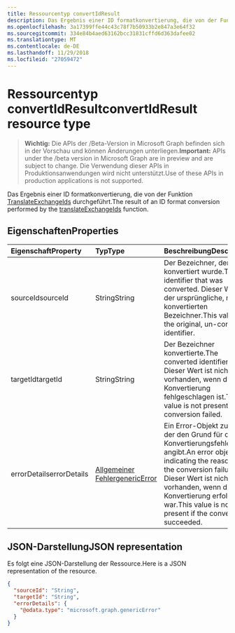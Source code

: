 ```yaml
---
title: Ressourcentyp convertIdResult
description: Das Ergebnis einer ID formatkonvertierung, die von der Funktion TranslateExchangeIds durchgeführt.
ms.openlocfilehash: 3a17399ffe44c43c78f7b50933b2e847a3e64f32
ms.sourcegitcommit: 334e84b4aed63162bcc31831cffd6d363dafee02
ms.translationtype: MT
ms.contentlocale: de-DE
ms.lasthandoff: 11/29/2018
ms.locfileid: "27059472"
---
```

# <a name="convertidresult-resource-type"></a><span data-ttu-id="d18d6-103">Ressourcentyp convertIdResult</span><span class="sxs-lookup"><span data-stu-id="d18d6-103">convertIdResult resource type</span></span>

> <span data-ttu-id="d18d6-104">**Wichtig:** Die APIs der /Beta-Version in Microsoft Graph befinden sich in der Vorschau und können Änderungen unterliegen.</span><span class="sxs-lookup"><span data-stu-id="d18d6-104">**Important:** APIs under the /beta version in Microsoft Graph are in preview and are subject to change.</span></span> <span data-ttu-id="d18d6-105">Die Verwendung dieser APIs in Produktionsanwendungen wird nicht unterstützt.</span><span class="sxs-lookup"><span data-stu-id="d18d6-105">Use of these APIs in production applications is not supported.</span></span>

<span data-ttu-id="d18d6-106">Das Ergebnis einer ID formatkonvertierung, die von der Funktion [TranslateExchangeIds](../api/user-translateexchangeids.md) durchgeführt.</span><span class="sxs-lookup"><span data-stu-id="d18d6-106">The result of an ID format conversion performed by the [translateExchangeIds](../api/user-translateexchangeids.md) function.</span></span>

## <a name="properties"></a><span data-ttu-id="d18d6-107">Eigenschaften</span><span class="sxs-lookup"><span data-stu-id="d18d6-107">Properties</span></span>

| <span data-ttu-id="d18d6-108">Eigenschaft</span><span class="sxs-lookup"><span data-stu-id="d18d6-108">Property</span></span> | <span data-ttu-id="d18d6-109">Typ</span><span class="sxs-lookup"><span data-stu-id="d18d6-109">Type</span></span> | <span data-ttu-id="d18d6-110">Beschreibung</span><span class="sxs-lookup"><span data-stu-id="d18d6-110">Description</span></span> |
|:---------|:-----|:------------|
| <span data-ttu-id="d18d6-111">sourceId</span><span class="sxs-lookup"><span data-stu-id="d18d6-111">sourceId</span></span> | <span data-ttu-id="d18d6-112">String</span><span class="sxs-lookup"><span data-stu-id="d18d6-112">String</span></span> | <span data-ttu-id="d18d6-113">Der Bezeichner, der konvertiert wurde.</span><span class="sxs-lookup"><span data-stu-id="d18d6-113">The identifier that was converted.</span></span> <span data-ttu-id="d18d6-114">Dieser Wert ist der ursprüngliche, nicht konvertierten Bezeichner.</span><span class="sxs-lookup"><span data-stu-id="d18d6-114">This value is the original, un-converted identifier.</span></span> |
| <span data-ttu-id="d18d6-115">targetId</span><span class="sxs-lookup"><span data-stu-id="d18d6-115">targetId</span></span> | <span data-ttu-id="d18d6-116">String</span><span class="sxs-lookup"><span data-stu-id="d18d6-116">String</span></span> | <span data-ttu-id="d18d6-117">Der Bezeichner konvertierte.</span><span class="sxs-lookup"><span data-stu-id="d18d6-117">The converted identifier.</span></span> <span data-ttu-id="d18d6-118">Dieser Wert ist nicht vorhanden, wenn die Konvertierung fehlgeschlagen ist.</span><span class="sxs-lookup"><span data-stu-id="d18d6-118">This value is not present if the conversion failed.</span></span> |
| <span data-ttu-id="d18d6-119">errorDetails</span><span class="sxs-lookup"><span data-stu-id="d18d6-119">errorDetails</span></span> | [<span data-ttu-id="d18d6-120">Allgemeiner Fehler</span><span class="sxs-lookup"><span data-stu-id="d18d6-120">genericError</span></span>](genericerror.md) | <span data-ttu-id="d18d6-121">Ein Error-Objekt zurück, der den Grund für die Konvertierungsfehler angibt.</span><span class="sxs-lookup"><span data-stu-id="d18d6-121">An error object indicating the reason for the conversion failure.</span></span> <span data-ttu-id="d18d6-122">Dieser Wert ist nicht vorhanden, wenn die Konvertierung erfolgreich war.</span><span class="sxs-lookup"><span data-stu-id="d18d6-122">This value is not present if the conversion succeeded.</span></span> |

## <a name="json-representation"></a><span data-ttu-id="d18d6-123">JSON-Darstellung</span><span class="sxs-lookup"><span data-stu-id="d18d6-123">JSON representation</span></span>

<span data-ttu-id="d18d6-124">Es folgt eine JSON-Darstellung der Ressource.</span><span class="sxs-lookup"><span data-stu-id="d18d6-124">Here is a JSON representation of the resource.</span></span>

<!-- {
  "blockType": "resource",
  "optionalProperties": [
    "targetId",
    "errorDetails"
  ],
  "@odata.type": "microsoft.graph.convertIdResult"
}-->

```json
{
  "sourceId": "String",
  "targetId": "String",
  "errorDetails": {
    "@odata.type": "microsoft.graph.genericError"
  }
}
```